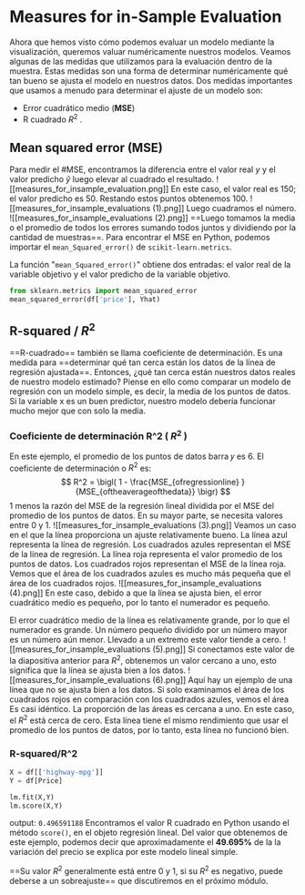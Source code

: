 # Measures for in-Sample Evaluation
Ahora que hemos visto cómo podemos evaluar un modelo mediante la visualización, queremos valuar numéricamente nuestros modelos.
Veamos algunas de las medidas que utilizamos para la evaluación dentro de la muestra.
Estas medidas son una forma de determinar numéricamente qué tan bueno se ajusta el modelo en nuestros datos.
Dos medidas importantes que usamos a menudo para determinar el ajuste de un modelo son: 
- Error cuadrático medio (__MSE__)
- R cuadrado $R^2$ .

## Mean squared error (MSE)
Para medir el #MSE, encontramos la diferencia entre el valor real $y$ y el valor predicho $\hat{y}$ luego elevar al cuadrado el resultado.
![[measures_for_insample_evaluation.png]]
En este caso, el valor real es 150; el valor predicho es 50. Restando estos puntos obtenemos 100.
![[measures_for_insample_evaluations (1).png]]
Luego cuadramos el número.
![[measures_for_insample_evaluations (2).png]]
==Luego tomamos la media o el promedio de todos los errores sumando todos juntos y dividiendo por la cantidad de muestras==.
Para encontrar el MSE en Python, podemos importar el `mean_Squared_error()` de `scikit-learn.metrics`.

La función "`mean_Squared_error()`" obtiene dos entradas: el valor real de la variable objetivo y el valor predicho de la variable objetivo.
```py
from sklearn.metrics import mean_squared_error
mean_squared_error(df['price'], Yhat)
```

## R-squared / $R^2$
==R-cuadrado== también se llama coeficiente de determinación. Es una medida para ==determinar qué tan cerca están los datos de la línea de regresión ajustada==. Entonces, ¿qué tan cerca están nuestros datos reales de nuestro modelo estimado?
Piense en ello como comparar un modelo de regresión con un modelo simple, es decir, la media de los puntos de datos. Si la variable x es un buen predictor, nuestro modelo debería funcionar mucho mejor que con solo la media.

### Coeficiente de determinación R^2 ( $R^2$ )
En este ejemplo, el promedio de los puntos de datos barra 𝑦  es 6.
El coeficiente de determinación o $R^2$ es:
$$
R^2 = \bigl( 1 - \frac{MSE_{ofregressionline} }{MSE_{oftheaverageofthedata}} \bigr)
$$
1 menos la razón del MSE de la regresión lineal dividida por el MSE del promedio de los puntos de datos. En su mayor parte, se necesita
valores entre 0 y 1.
![[measures_for_insample_evaluations (3).png]]
Veamos un caso en el que la línea proporciona un ajuste relativamente bueno.
La línea azul representa la línea de regresión.
Los cuadrados azules representan el MSE de la línea de regresión.
La línea roja representa el valor promedio de los puntos de datos.
Los cuadrados rojos representan el MSE de la línea roja.
Vemos que el área de los cuadrados azules es mucho más pequeña que el área de los cuadrados rojos.
![[measures_for_insample_evaluations (4).png]]
En este caso, debido a que la línea se ajusta bien, el error cuadrático medio es pequeño, por lo tanto el numerador es pequeño.

El error cuadrático medio de la línea es relativamente grande, por lo que el numerador es grande.
Un número pequeño dividido por un número mayor es un número aún menor. 
Llevado a un extremo este valor tiende a cero.
![[measures_for_insample_evaluations (5).png]]
Si conectamos este valor de la diapositiva anterior para $R^2$, obtenemos un valor cercano a uno, esto significa que la línea se ajusta bien a los datos.
![[measures_for_insample_evaluations (6).png]]
Aquí hay un ejemplo de una línea que no se ajusta bien a los datos.
Si solo examinamos el área de los cuadrados rojos en comparación con los cuadrados azules, vemos el área
Es casi idéntico.
La proporción de las áreas es cercana a uno.
En este caso, el $R^2$ está cerca de cero.
Esta línea tiene el mismo rendimiento que usar el promedio de los puntos de datos, por lo tanto, esta línea no funcionó bien.

### R-squared/R^2
```python
X = df[['highway-mpg']]
Y = df[Price]

lm.fit(X,Y)
lm.score(X,Y)
```
output:
`0.496591188`
Encontramos el valor R cuadrado en Python usando el método `score()`, en el objeto regresión lineal.
Del valor que obtenemos de este ejemplo, podemos decir que aproximadamente el __49.695%__ de la la variación del precio se explica por este modelo lineal simple.

==Su valor $R^2$ generalmente está entre 0 y 1, si su $R^2$ es negativo, puede deberse a un sobreajuste== que discutiremos en el próximo módulo.

